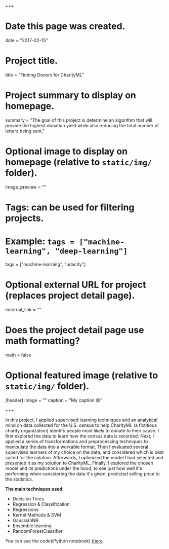 +++
# Date this page was created.
date = "2017-02-15"

# Project title.
title = "Finding Donors for CharityML"

# Project summary to display on homepage.
summary = "The goal of this project is determine an algorithm that will provide the highest donation yield while also reducing the total number of letters being sent."

# Optional image to display on homepage (relative to `static/img/` folder).
image_preview = ""

# Tags: can be used for filtering projects.
# Example: `tags = ["machine-learning", "deep-learning"]`
tags = ["machine-learning", "udacity"]

# Optional external URL for project (replaces project detail page).
external_link = ""

# Does the project detail page use math formatting?
math = false

# Optional featured image (relative to `static/img/` folder).
[header]
image = ""
caption = "My caption :smile:"

+++

In this project, I applied supervised learning techniques and an analytical mind on data collected for the U.S. census to help CharityML (a fictitious charity organization) identify people most likely to donate to their cause. I first explored the data to learn how the census data is recorded. Next, I applied a series of transformations and preprocessing techniques to manipulate the data into a workable format. Then I evaluated several supervised learners of my choice on the data, and considered which is best suited for the solution. Afterwards, I optimized the model I had selected and presented it as my solution to CharityML. Finally, I explored the chosen model and its predictions under the hood, to see just how well it's performing when considering the data it's given. predicted selling price to the statistics.

**The main techniques used:**

- Decision Trees
- Regression & Classification
- Regressions
- Kernel Methods & SVM
- GaussianNB
- Ensemble learning
- RandomForestClassifier

You can see the code(iPython notebook) [there](https://github.com/wolegechu/Machine_Learning_Nanodegree/blob/master/2.%20Finding%20Donors/finding_donors.ipynb).
